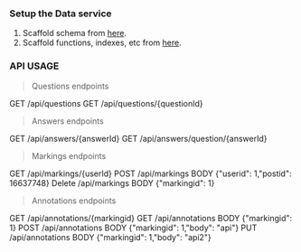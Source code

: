 ### Setup the Data service

1. Scaffold schema from [here](https://github.com/cris391/Portfolio_Projects/blob/master/InformationRetrievalDatabase/stackoverflow-normalized-schema.sql).
2. Scaffold functions, indexes, etc from [here](https://github.com/cris391/Portfolio_Projects/blob/master/InformationRetrievalDatabase/add-tfidf-weights.sql).

### API USAGE

> Questions endpoints

GET /api/questions
GET /api/questions/{questionId}

> Answers endpoints

GET /api/answers/{answerId}
GET /api/answers/question/{answerId}

> Markings endpoints

GET /api/markings/{userId}
POST /api/markings BODY {"userid": 1,"postid": 16637748}
Delete /api/markings BODY {"markingid": 1}

> Annotations endpoints

GET /api/annotations/{markingid}
GET /api/annotations BODY {"markingid": 1}
POST /api/annotations BODY {"markingid": 1,"body": "api"}
PUT /api/annotations BODY {"markingid": 1,"body": "api2"}

